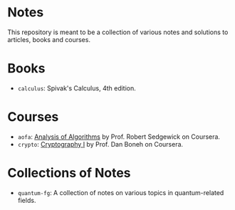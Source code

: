 Notes
======

This repository is meant to be a collection of various notes and solutions to articles, books and courses.

# Books

* `calculus`: Spivak's Calculus, 4th edition.

# Courses

* `aofa`: [Analysis of Algorithms](https://www.coursera.org/learn/analysis-of-algorithms) by Prof. Robert Sedgewick on Coursera.
* `crypto`: [Cryptography I](https://www.coursera.org/learn/crypto) by Prof. Dan Boneh on Coursera.

# Collections of Notes

* `quantum-fg`: A collection of notes on various topics in quantum-related
fields.

